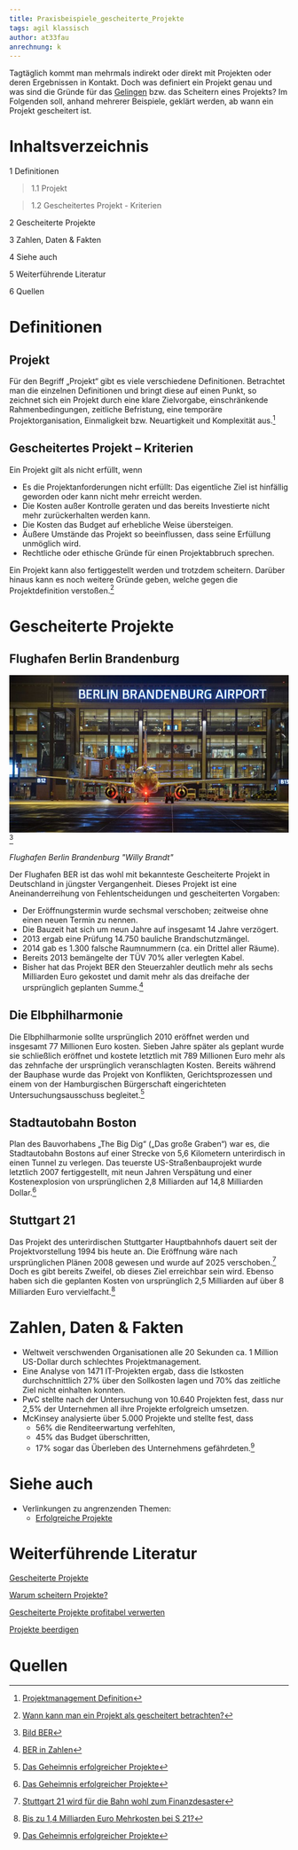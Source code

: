 ```yaml
---
title: Praxisbeispiele_gescheiterte_Projekte
tags: agil klassisch
author: at33fau
anrechnung: k 
---
```


Tagtäglich kommt man mehrmals indirekt oder direkt mit Projekten oder deren Ergebnissen in Kontakt. Doch was definiert ein Projekt genau und was sind die Gründe für das [Gelingen](Praxisbeispiele_erfolgreiche_Projekte.md) bzw. das Scheitern eines Projekts? Im Folgenden soll, anhand mehrerer Beispiele, geklärt werden, ab wann ein Projekt gescheitert ist. 

# Inhaltsverzeichnis
1 Definitionen

  >1.1 Projekt 
  
  >1.2 Gescheitertes Projekt - Kriterien
  
2 Gescheiterte Projekte

3 Zahlen, Daten & Fakten

4 Siehe auch
  
5 Weiterführende Literatur

6 Quellen


# Definitionen

## Projekt

Für den Begriff „Projekt“ gibt es viele verschiedene Definitionen. Betrachtet man die einzelnen Definitionen und bringt diese auf einen Punkt, so zeichnet sich ein Projekt durch eine klare Zielvorgabe, einschränkende Rahmenbedingungen, zeitliche Befristung, eine temporäre Projektorganisation, Einmaligkeit bzw. Neuartigkeit und Komplexität aus.[^1] 

## Gescheitertes Projekt – Kriterien 

Ein Projekt gilt als nicht erfüllt, wenn
* Es die Projektanforderungen nicht erfüllt: Das eigentliche Ziel ist hinfällig geworden oder kann nicht mehr erreicht werden.
* Die Kosten außer Kontrolle geraten und das bereits Investierte nicht mehr zurückerhalten werden kann.
* Die Kosten das Budget auf erhebliche Weise übersteigen.
* Äußere Umstände das Projekt so beeinflussen, dass seine Erfüllung unmöglich wird.
* Rechtliche oder ethische Gründe für einen Projektabbruch sprechen.

Ein Projekt kann also fertiggestellt werden und trotzdem scheitern. Darüber hinaus kann es noch weitere Gründe geben, welche gegen die Projektdefinition verstoßen.[^2] 

# Gescheiterte Projekte

## Flughafen Berlin Brandenburg

![Beispielabbildung](Praxisbeispiele_gescheiterte_Projetke/BERFlughafen.jpg)[^3]

*Flughafen Berlin Brandenburg "Willy Brandt"*

Der Flughafen BER ist das wohl mit bekannteste Gescheiterte Projekt in Deutschland in jüngster Vergangenheit. Dieses Projekt ist eine Aneinanderreihung von Fehlentscheidungen und gescheiterten Vorgaben:

* Der Eröffnungstermin wurde sechsmal verschoben; zeitweise ohne einen neuen Termin zu nennen.
* Die Bauzeit hat sich um neun Jahre auf insgesamt 14 Jahre verzögert.
* 2013 ergab eine Prüfung 14.750 bauliche Brandschutzmängel.
* 2014 gab es 1.300 falsche Raumnummern (ca. ein Drittel aller Räume).
* Bereits 2013 bemängelte der TÜV 70% aller verlegten Kabel.
* Bisher hat das Projekt BER den Steuerzahler deutlich mehr als sechs Milliarden Euro gekostet und damit mehr als das dreifache der ursprünglich geplanten Summe.[^4]

## Die Elbphilharmonie

Die Elbphilharmonie sollte ursprünglich 2010 eröffnet werden und insgesamt 77 Millionen Euro kosten. Sieben Jahre später als geplant wurde sie schließlich eröffnet und kostete letztlich mit 789 Millionen Euro mehr als das zehnfache der ursprünglich veranschlagten Kosten. Bereits während der Bauphase wurde das Projekt von Konflikten, Gerichtsprozessen und einem von der Hamburgischen Bürgerschaft eingerichteten Untersuchungsausschuss begleitet.[^5]

## Stadtautobahn Boston 

Plan des Bauvorhabens „The Big Dig“ („Das große Graben“) war es, die Stadtautobahn Bostons auf einer Strecke von 5,6 Kilometern unterirdisch in einen Tunnel zu verlegen. Das teuerste US-Straßenbauprojekt wurde letztlich 2007 fertiggestellt, mit neun Jahren Verspätung und einer Kostenexplosion von ursprünglichen 2,8 Milliarden auf 14,8 Milliarden Dollar.[^5] 

## Stuttgart 21

Das Projekt des unterirdischen Stuttgarter Hauptbahnhofs dauert seit der Projektvorstellung 1994 bis heute an. Die Eröffnung wäre nach ursprünglichen Plänen 2008 gewesen und wurde auf 2025 verschoben.[^6] Doch es gibt bereits Zweifel, ob dieses Ziel erreichbar sein wird. Ebenso haben sich die geplanten Kosten von ursprünglich 2,5 Milliarden auf über 8 Milliarden Euro vervielfacht.[^7]

# Zahlen, Daten & Fakten

* Weltweit verschwenden Organisationen alle 20 Sekunden ca. 1 Million US-Dollar durch schlechtes Projektmanagement. 
* Eine Analyse von 1471 IT-Projekten ergab, dass die Istkosten durchschnittlich 27% über den Sollkosten lagen und 70% das zeitliche Ziel nicht einhalten konnten.
* PwC stellte nach der Untersuchung von 10.640 Projekten fest, dass nur 2,5% der Unternehmen all ihre Projekte erfolgreich umsetzen. 
* McKinsey analysierte über 5.000 Projekte und stellte fest, dass
  - 56% die Renditeerwartung verfehlten,
  - 45% das Budget überschritten,
  - 17% sogar das Überleben des Unternehmens gefährdeten.[^5]



# Siehe auch

* Verlinkungen zu angrenzenden Themen:
   - [Erfolgreiche Projekte](Praxisbeispiele_erfolgreiche_Projekte.md)

# Weiterführende Literatur

[Gescheiterte Projekte](http://projekt-manager.eu/gescheiterte-projekte.html)

[Warum scheitern Projekte?](https://www.meetyourmaster.de/de/blog/warum-scheitern-projekte)

[Gescheiterte Projekte profitabel verwerten](https://www.manager-magazin.de/harvard/innovation/gescheiterte-projekte-profitabel-verwerten-a-09b01706-0002-0001-0000-000052601710)

[Projekte beerdigen](https://www.handelsblatt.com/unternehmen/management/management-ein-guter-vorsatz-fuer-2019-projekte-beerdigen/23799132.html)


# Quellen

[^1]: [Projektmanagement Definition](https://projekte-leicht-gemacht.de/blog/projektmanagement/definition-projekt/)
[^2]: [Wann kann man ein Projekt als gescheitert betrachten?](https://www.iapm.net/de/blog/wann-ist-ein-projekt-gescheitert/)
[^3]: [Bild BER](https://www.rbb24.de/content/dam/rbb/rbb/rbb24/2020/2020_10/dpa-account/easyjet_london.jpg.jpg/size=708x398.jpg)
[^4]: [BER in Zahlen](https://www.tagesschau.de/inland/ber-in-zahlen-101.html)
[^5]: [Das Geheimnis erfolgreicher Projekte](https://www.manager-magazin.de/harvard/management/das-geheimnis-erfolgreicher-projekte-a-00000000-0002-0001-0000-000159313152)
[^6]: [Stuttgart 21 wird für die Bahn wohl zum Finanzdesaster](https://www.handelsblatt.com/unternehmen/handel-konsumgueter/bahnhofsprojekt-stuttgart-21-wird-fuer-die-bahn-wohl-zum-finanzdesaster/24680390.html)
[^7]: [Bis zu 1,4 Milliarden Euro Mehrkosten bei S 21?](https://www.kontextwochenzeitung.de/wirtschaft/506/bis-zu-14-milliarden-euro-mehrkosten-bei-s-21-7177.html)
